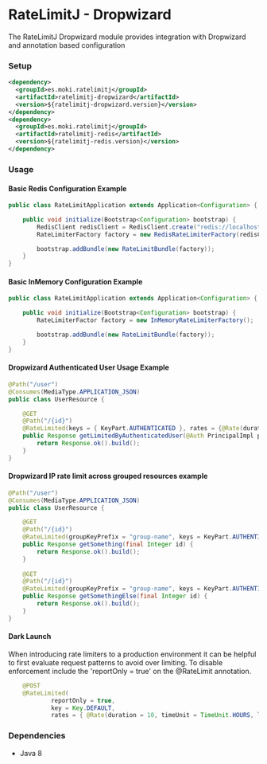 RateLimitJ - Dropwizard
======================

The RateLimitJ Dropwizard module provides integration with Dropwizard and annotation based configuration
 
### Setup
 
 ```xml
 <dependency>
   <groupId>es.moki.ratelimitj</groupId>
   <artifactId>ratelimitj-dropwizard</artifactId>
   <version>${ratelimitj-dropwizard.version}</version>
 </dependency>
 <dependency>
   <groupId>es.moki.ratelimitj</groupId>
   <artifactId>ratelimitj-redis</artifactId>
   <version>${ratelimitj-redis.version}</version>
 </dependency>
 ```
 
### Usage

#### Basic Redis Configuration Example
```java
public class RateLimitApplication extends Application<Configuration> {

    public void initialize(Bootstrap<Configuration> bootstrap) {
        RedisClient redisClient = RedisClient.create("redis://localhost:7006");
        RateLimiterFactory factory = new RedisRateLimiterFactory(redisClient);

        bootstrap.addBundle(new RateLimitBundle(factory));
    }
}
```

#### Basic InMemory Configuration Example
```java
public class RateLimitApplication extends Application<Configuration> {

    public void initialize(Bootstrap<Configuration> bootstrap) {
        RateLimiterFactor factory = new InMemoryRateLimiterFactory();

        bootstrap.addBundle(new RateLimitBundle(factory));
    }
}
```

#### Dropwizard Authenticated User Usage Example
```java
@Path("/user")
@Consumes(MediaType.APPLICATION_JSON)
public class UserResource {

    @GET
    @Path("/{id}")
    @RateLimited(keys = { KeyPart.AUTHENTICATED }, rates = {@Rate(duration = 10, timeUnit = TimeUnit.HOURS, limit = 10)})
    public Response getLimitedByAuthenticatedUser(@Auth PrincipalImpl principle, @PathParam("id") final Integer id) {
        return Response.ok().build();
    }
}
```

#### Dropwizard IP rate limit across grouped resources example
```java
@Path("/user")
@Consumes(MediaType.APPLICATION_JSON)
public class UserResource {

    @GET
    @Path("/{id}")
    @RateLimited(groupKeyPrefix = "group-name", keys = KeyPart.AUTHENTICATED, rates = {@Rate(duration = 10, timeUnit = TimeUnit.HOURS, limit = 10)})
    public Response getSomething(final Integer id) {
        return Response.ok().build();
    }
    
    @GET
    @Path("/{id}")
    @RateLimited(groupKeyPrefix = "group-name", keys = KeyPart.AUTHENTICATED, rates = {@Rate(duration = 10, timeUnit = TimeUnit.HOURS, limit = 10)})
    public Response getSomethingElse(final Integer id) {
        return Response.ok().build();
    }
}
```


#### Dark Launch
When introducing rate limiters to a production environment it can be helpful to first evaluate request patterns to avoid over limiting.
To disable enforcement include the 'reportOnly = true' on the @RateLimit annotation.

```java
    @POST
    @RateLimited(
            reportOnly = true,
            key = Key.DEFAULT, 
            rates = { @Rate(duration = 10, timeUnit = TimeUnit.HOURS, limit = 5) })
```


### Dependencies

* Java 8

